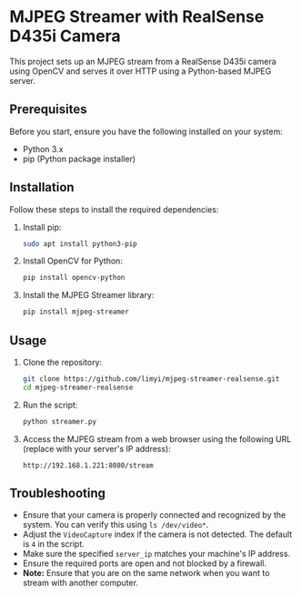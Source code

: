 # MJPEG Streamer with RealSense D435i Camera

This project sets up an MJPEG stream from a RealSense D435i camera using OpenCV and serves it over HTTP using a Python-based MJPEG server.

## Prerequisites

Before you start, ensure you have the following installed on your system:

- Python 3.x
- pip (Python package installer)

## Installation

Follow these steps to install the required dependencies:

1. Install pip:

    ```sh
    sudo apt install python3-pip
    ```

2. Install OpenCV for Python:

    ```sh
    pip install opencv-python
    ```

3. Install the MJPEG Streamer library:

    ```sh
    pip install mjpeg-streamer
    ```

## Usage

1. Clone the repository:

    ```sh
    git clone https://github.com/limyi/mjpeg-streamer-realsense.git
    cd mjpeg-streamer-realsense
    ```

2. Run the script:

    ```sh
    python streamer.py
    ```

3. Access the MJPEG stream from a web browser using the following URL (replace with your server's IP address):

    ```
    http://192.168.1.221:8080/stream
    ```

## Troubleshooting

- Ensure that your camera is properly connected and recognized by the system. You can verify this using `ls /dev/video*`.
- Adjust the `VideoCapture` index if the camera is not detected. The default is `4` in the script.
- Make sure the specified `server_ip` matches your machine's IP address.
- Ensure the required ports are open and not blocked by a firewall.
- **Note:** Ensure that you are on the same network when you want to stream with another computer.

